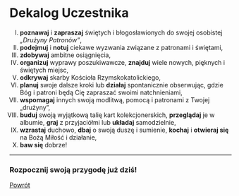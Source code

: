 # Dekalog Uczestnika
<ol type="I">
<li><strong>poznawaj</strong> i <strong>zapraszaj</strong> świętych i błogosławionych do swojej osobistej <em>„Drużyny Patronów”</em>,</li>
<li><strong>podejmuj</strong> i <strong>notuj</strong> ciekawe wyzwania związane z patronami i świętami,</li>
<li><strong>zdobywaj</strong> ambitne osiągnięcia,</li>
<li><strong>organizuj</strong> wyprawy poszukiwawcze, <strong>znajduj</strong> wiele nowych, pięknych i świętych miejsc,</li>
<li><strong>odkrywaj</strong> skarby Kościoła Rzymskokatolickiego,</li>
<li><strong>planuj</strong> swoje dalsze kroki lub <strong>działaj</strong> spontanicznie obserwując, gdzie Bóg i patroni będą Cię zapraszać swoimi natchnieniami,</li>
<li><strong>wspomagaj</strong> innych swoją modlitwą, pomocą i patronami z Twojej „drużyny”,</li>
<li><strong>buduj</strong> swoją wyjątkową talię kart kolekcjonerskich, <strong>przeglądaj</strong> je w albumie, <strong>graj</strong> z przyjaciółmi lub <strong>układaj</strong> samodzielnie,</li>
<li><strong>wzrastaj</strong> duchowo, <strong>dbaj</strong> o swoją duszę i sumienie, <strong>kochaj</strong> i <strong>otwieraj się</strong> na Bożą Miłość i działanie,</li>
<li><strong>baw się</strong> dobrze!</li>
</ol>

---
### <div class="colored centered">Rozpocznij swoją przygodę już dziś!</div>

[Powrót](index.md)
